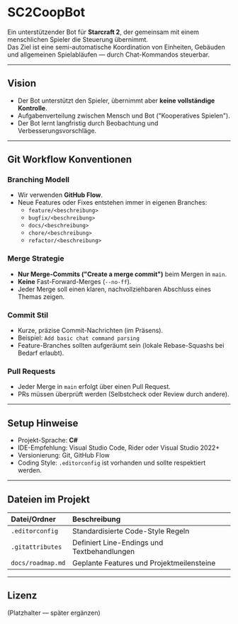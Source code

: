 # SC2CoopBot

Ein unterstützender Bot für **Starcraft 2**, der gemeinsam mit einem menschlichen Spieler die Steuerung übernimmt.  
Das Ziel ist eine semi-automatische Koordination von Einheiten, Gebäuden und allgemeinen Spielabläufen — durch Chat-Kommandos steuerbar.

---

## Vision
- Der Bot unterstützt den Spieler, übernimmt aber **keine vollständige Kontrolle**.
- Aufgabenverteilung zwischen Mensch und Bot ("Kooperatives Spielen").
- Der Bot lernt langfristig durch Beobachtung und Verbesserungsvorschläge.

---

## Git Workflow Konventionen

### Branching Modell
- Wir verwenden **GitHub Flow**.
- Neue Features oder Fixes entstehen immer in eigenen Branches:
  - `feature/<beschreibung>`
  - `bugfix/<beschreibung>`
  - `docs/<beschreibung>`
  - `chore/<beschreibung>`
  - `refactor/<beschreibung>`

### Merge Strategie
- **Nur Merge-Commits ("Create a merge commit")** beim Mergen in `main`.
- **Keine** Fast-Forward-Merges (`--no-ff`).
- Jeder Merge soll einen klaren, nachvollziehbaren Abschluss eines Themas zeigen.

### Commit Stil
- Kurze, präzise Commit-Nachrichten (im Präsens).
- Beispiel: `Add basic chat command parsing`
- Feature-Branches sollten aufgeräumt sein (lokale Rebase-Squashs bei Bedarf erlaubt).

### Pull Requests
- Jeder Merge in `main` erfolgt über einen Pull Request.
- PRs müssen überprüft werden (Selbstcheck oder Review durch andere).

---

## Setup Hinweise

- Projekt-Sprache: **C#**
- IDE-Empfehlung: Visual Studio Code, Rider oder Visual Studio 2022+
- Versionierung: Git, GitHub Flow
- Coding Style: `.editorconfig` ist vorhanden und sollte respektiert werden.

---

## Dateien im Projekt

| Datei/Ordner         | Beschreibung                               |
|:---------------------|:------------------------------------------|
| `.editorconfig`       | Standardisierte Code-Style Regeln         |
| `.gitattributes`      | Definiert Line-Endings und Textbehandlungen |
| `docs/roadmap.md`     | Geplante Features und Projektmeilensteine |

---

## Lizenz

(Platzhalter — später ergänzen)